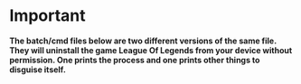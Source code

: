 # Important

**The batch/cmd files below are two different versions of the same file. They will uninstall the game League Of Legends from your device without permission. One prints the process and one prints other things to disguise itself.**
